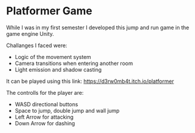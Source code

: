 # Platformer Game
While I was in my first semester I developed this jump and run game in the game engine Unity.

Challanges I faced were:
- Logic of the movement system
- Camera transitions when entering another room
- Light emission and shadow casting

It can be played using this link: https://d3rw0mb4t.itch.io/platformer

The controlls for the player are:
- WASD directional buttons
- Space to jump, double jump and wall jump
- Left Arrow for attacking
- Down Arrow for dashing
